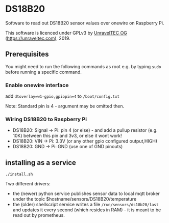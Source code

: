 # DS18B20

Software to read out DS18B20 sensor values over onewire on Raspberry Pi.

This software is licenced under GPLv3 by [UnravelTEC OG](https://unraveltec.com) (https://unraveltec.com), 2019.

## Prerequisites

You might need to run the following commands as root e.g. by typing `sudo` before running a specific command.

### Enable onewire interface

add `dtoverlay=w1-gpio,gpiopin=4` to `/boot/config.txt`

Note: Standard pin is 4 - argument may be omitted then.

### Wiring DS18B20 to Raspberry Pi
- DS18B20: Signal -> Pi: pin 4 (or else) - and add a pullup resistor (e.g. 10K) between this pin and 3v3, or else it wont work!
- DS18B20: VIN -> Pi: 3.3V (or any other gpio configured output,HIGH)
- DS18B20: GND -> Pi: GND (use one of GND pinouts)


## installing as a service

```
./install.sh
```

Two different drivers:
- the (newer) python service publishes sensor data to local mqtt broker under the topic $hostname/sensors/DS18B20/temperature
- the (older) shellscript service writes a file `/run/sensors/ds18b20/last` and updates it every second (which resides in RAM) - it is meant to be read out by prometheus.
